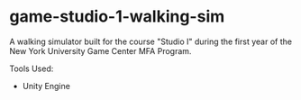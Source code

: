 # game-studio-1-walking-sim

A walking simulator built for the course "Studio I" during the first year of the New York University Game Center MFA Program.

Tools Used:
- Unity Engine
